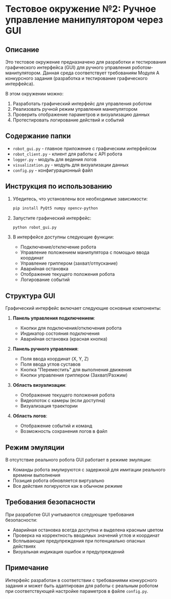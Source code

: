 # Тестовое окружение №2: Ручное управление манипулятором через GUI

## Описание

Это тестовое окружение предназначено для разработки и тестирования графического интерфейса (GUI) для ручного управления роботом-манипулятором. Данная среда соответствует требованиям Модуля A конкурсного задания (разработка и тестирование графического интерфейса).

В этом окружении можно:
1. Разработать графический интерфейс для управления роботом
2. Реализовать ручной режим управления манипулятором
3. Проверить отображение параметров и визуализацию данных
4. Протестировать логирование действий и событий

## Содержание папки

- `robot_gui.py` - главное приложение с графическим интерфейсом
- `robot_client.py` - клиент для работы с API робота
- `logger.py` - модуль для ведения логов
- `visualization.py` - модуль для визуализации данных
- `config.py` - конфигурационный файл

## Инструкция по использованию

1. Убедитесь, что установлены все необходимые зависимости:
   ```bash
   pip install PyQt5 numpy opencv-python
   ```

2. Запустите графический интерфейс:
   ```bash
   python robot_gui.py
   ```

3. В интерфейсе доступны следующие функции:
   - Подключение/отключение робота
   - Управление положением манипулятора с помощью ввода координат
   - Управление гриппером (захват/отпускание)
   - Аварийная остановка
   - Отображение текущего положения робота
   - Логирование событий

## Структура GUI

Графический интерфейс включает следующие основные компоненты:

1. **Панель управления подключением**:
   - Кнопки для подключения/отключения робота
   - Индикатор состояния подключения
   - Аварийная остановка (красная кнопка)

2. **Панель ручного управления**:
   - Поля ввода координат (X, Y, Z)
   - Поля ввода углов суставов
   - Кнопка "Переместить" для выполнения движения
   - Кнопки управления гриппером (Захват/Разжим)

3. **Область визуализации**:
   - Отображение текущего положения робота
   - Видеопоток с камеры (если доступна)
   - Визуализация траектории

4. **Область логов**:
   - Отображение событий и команд
   - Возможность сохранения логов в файл

## Режим эмуляции

В отсутствие реального робота GUI работает в режиме эмуляции:
- Команды робота эмулируются с задержкой для имитации реального времени выполнения
- Позиция робота обновляется виртуально
- Все действия логируются как в обычном режиме

## Требования безопасности

При разработке GUI учитываются следующие требования безопасности:
- Аварийная остановка всегда доступна и выделена красным цветом
- Проверка на корректность вводимых значений углов и координат
- Всплывающие предупреждения при потенциально опасных действиях
- Визуальная индикация ошибок и предупреждений

## Примечание

Интерфейс разработан в соответствии с требованиями конкурсного задания и может быть адаптирован для работы с реальным роботом при соответствующей настройке параметров в файле `config.py`. 